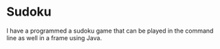 # Sudoku

I have a programmed a sudoku game that can be played in the command line as well in a frame using Java.
